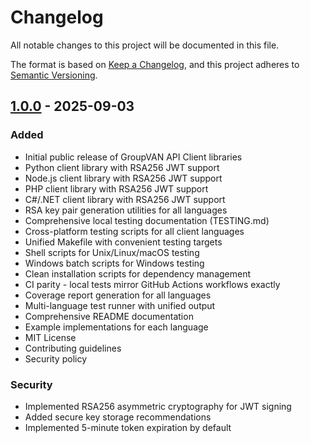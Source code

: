 # Changelog

All notable changes to this project will be documented in this file.

The format is based on [Keep a Changelog](https://keepachangelog.com/en/1.0.0/),
and this project adheres to [Semantic Versioning](https://semver.org/spec/v2.0.0.html).

## [1.0.0] - 2025-09-03

### Added
- Initial public release of GroupVAN API Client libraries
- Python client library with RSA256 JWT support
- Node.js client library with RSA256 JWT support
- PHP client library with RSA256 JWT support
- C#/.NET client library with RSA256 JWT support
- RSA key pair generation utilities for all languages
- Comprehensive local testing documentation (TESTING.md)
- Cross-platform testing scripts for all client languages
- Unified Makefile with convenient testing targets
- Shell scripts for Unix/Linux/macOS testing
- Windows batch scripts for Windows testing
- Clean installation scripts for dependency management
- CI parity - local tests mirror GitHub Actions workflows exactly
- Coverage report generation for all languages
- Multi-language test runner with unified output
- Comprehensive README documentation
- Example implementations for each language
- MIT License
- Contributing guidelines
- Security policy

### Security
- Implemented RSA256 asymmetric cryptography for JWT signing
- Added secure key storage recommendations
- Implemented 5-minute token expiration by default

[1.0.0]: https://github.com/federatedops/groupvan-api-client/releases/tag/v1.0.0
